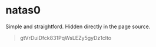 # natas0

Simple and straightford. Hidden directly in the page source.

> gtVrDuiDfck831PqWsLEZy5gyDz1clto